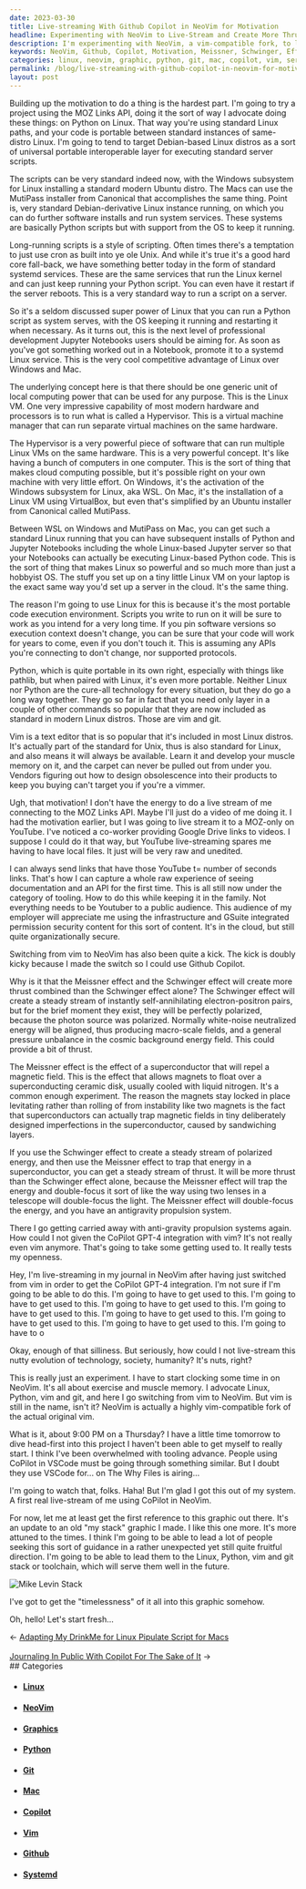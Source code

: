 ```yaml
---
date: 2023-03-30
title: Live-streaming With Github Copilot in NeoVim for Motivation
headline: Experimenting with NeoVim to Live-Stream and Create More Thrust with Linux, Python, Vim, and Git
description: I'm experimenting with NeoVim, a vim-compatible fork, to live-stream in my journal. I'm also exploring the Meissner and Schwinger effects to create more thrust. To achieve my goals, I'm using Linux, Python, Vim, and Git. I'm creating an updated graphic of my stack to help others succeed. Join me as I dive head-first into my project tomorrow.
keywords: NeoVim, Github, Copilot, Motivation, Meissner, Schwinger, Effects, Linux, Python, Vim, Git, MOZ Links API, Windows Subsystem, Linux, Canonical, Mac, Debian-derivative, systemd, Services, GPT-4, Integration, Live-streaming, Journal, Project, Graphic, Stack
categories: linux, neovim, graphic, python, git, mac, copilot, vim, services, github, systemd
permalink: /blog/live-streaming-with-github-copilot-in-neovim-for-motivation/
layout: post
---
```



Building up the motivation to do a thing is the hardest part. I'm going to try
a project using the MOZ Links API, doing it the sort of way I advocate doing
these things: on Python on Linux. That way you're using standard Linux paths,
and your code is portable between standard instances of same-distro Linux. I'm
going to tend to target Debian-based Linux distros as a sort of universal
portable interoperable layer for executing standard server scripts.

The scripts can be very standard indeed now, with the Windows subsystem for
Linux installing a standard modern Ubuntu distro. The Macs can use the MutiPass
installer from Canonical that accomplishes the same thing. Point is, very
standard Debian-derivative Linux instance running, on which you can do further
software installs and run system services. These systems are basically Python
scripts but with support from the OS to keep it running.

Long-running scripts is a style of scripting. Often times there's a temptation
to just use cron as built into ye ole Unix. And while it's true it's a good
hard core fall-back, we have something better today in the form of standard
systemd services. These are the same services that run the Linux kernel and can
just keep running your Python script. You can even have it restart if the
server reboots. This is a very standard way to run a script on a server.

So it's a seldom discussed super power of Linux that you can run a Python
script as system serves, with the OS keeping it running and restarting it when
necessary. As it turns out, this is the next level of professional development
Jupyter Notebooks users should be aiming for. As soon as you've got something
worked out in a Notebook, promote it to a systemd Linux service. This is the
very cool competitive advantage of Linux over Windows and Mac.

The underlying concept here is that there should be one generic unit of local
computing power that can be used for any purpose. This is the Linux VM. One
very impressive capability of most modern hardware and processors is to run
what is called a Hypervisor. This is a virtual machine manager that can run
separate virtual machines on the same hardware.

The Hypervisor is a very powerful piece of software that can run multiple Linux
VMs on the same hardware. This is a very powerful concept. It's like having a
bunch of computers in one computer. This is the sort of thing that makes cloud
computing possible, but it's possible right on your own machine with very
little effort. On Windows, it's the activation of the Windows subsystem for
Linux, aka WSL. On Mac, it's the installation of a Linux VM using VirtualBox,
but even that's simplified by an Ubuntu installer from Canonical called
MutiPass.

Between WSL on Windows and MutiPass on Mac, you can get such a standard Linux
running that you can have subsequent installs of Python and Jupyter Notebooks
including the whole Linux-based Jupyter server so that your Notebooks can
actually be executing Linux-based Python code. This is the sort of thing that
makes Linux so powerful and so much more than just a hobbyist OS. The stuff you
set up on a tiny little Linux VM on your laptop is the exact same way you'd set
up a server in the cloud. It's the same thing.

The reason I'm going to use Linux for this is because it's the most portable
code execution environment. Scripts you write to run on it will be sure to work
as you intend for a very long time. If you pin software versions so execution
context doesn't change, you can be sure that your code will work for years to
come, even if you don't touch it. This is assuming any APIs you're connecting
to don't change, nor supported protocols.

Python, which is quite portable in its own right, especially with things like
pathlib, but when paired with Linux, it's even more portable. Neither Linux nor
Python are the cure-all technology for every situation, but they do go a long
way together. They go so far in fact that you need only layer in a couple of
other commands so popular that they are now included as standard in modern
Linux distros. Those are vim and git.

Vim is a text editor that is so popular that it's included in most Linux
distros. It's actually part of the standard for Unix, thus is also standard for
Linux, and also means it will always be available. Learn it and develop your
muscle memory on it, and the carpet can never be pulled out from under you.
Vendors figuring out how to design obsolescence into their products to keep you
buying can't target you if you're a vimmer.

Ugh, that motivation! I don't have the energy to do a live stream of me
connecting to the MOZ Links API. Maybe I'll just do a video of me doing it. I
had the motivation earlier, but I was going to live stream it to a MOZ-only on
YouTube. I've noticed a co-worker providing Google Drive links to videos. I
suppose I could do it that way, but YouTube live-streaming spares me having to
have local files. It just will be very raw and unedited.

I can always send links that have those YouTube t= number of seconds links.
That's how I can capture a whole raw experience of seeing documentation and an
API for the first time. This is all still now under the category of tooling.
How to do this while keeping it in the family. Not everything needs to be
Youtuber to a public audience. This audience of my employer will appreciate me
using the infrastructure and GSuite integrated permission security content for
this sort of content. It's in the cloud, but still quite organizationally
secure.

Switching from vim to NeoVim has also been quite a kick. The kick is doubly
kicky because I made the switch so I could use Github Copilot.

Why is it that the Meissner effect and the Schwinger effect will create more
thrust combined than the Schwinger effect alone? The Schwinger effect will
create a steady stream of instantly self-annihilating electron-positron pairs,
but for the brief moment they exist, they will be perfectly polarized, because
the photon source was polarized. Normally white-noise neutralized energy will
be aligned, thus producing macro-scale fields, and a general pressure unbalance
in the cosmic background energy field. This could provide a bit of thrust.

The Meissner effect is the effect of a superconductor that will repel a
magnetic field. This is the effect that allows magnets to float over a
superconducting ceramic disk, usually cooled with liquid nitrogen. It's a
common enough experiment. The reason the magnets stay locked in place
levitating rather than rolling of from instability like two magnets is the fact
that superconductors can actually trap magnetic fields in tiny deliberately
designed imperfections in the superconductor, caused by sandwiching layers.

If you use the Schwinger effect to create a steady stream of polarized energy,
and then use the Meissner effect to trap that energy in a superconductor, you
can get a steady stream of thrust. It will be more thrust than the Schwinger
effect alone, because the Meissner effect will trap the energy and double-focus
it sort of like the way using two lenses in a telescope will double-focus the
light. The Meissner effect will double-focus the energy, and you have an
antigravity propulsion system.

There I go getting carried away with anti-gravity propulsion systems again. How
could I not given the CoPilot GPT-4 integration with vim? It's not really even
vim anymore. That's going to take some getting used to. It really tests my
openness.

Hey, I'm live-streaming in my journal in NeoVim after having just switched from
vim in order to get the CoPilot GPT-4 integration. I'm not sure if I'm going to
be able to do this. I'm going to have to get used to this. I'm going to have to
get used to this. I'm going to have to get used to this. I'm going to have to
get used to this. I'm going to have to get used to this. I'm going to have to
get used to this. I'm going to have to get used to this. I'm going to have to
o

Okay, enough of that silliness. But seriously, how could I not live-stream this
nutty evolution of technology, society, humanity? It's nuts, right?

This is really just an experiment. I have to start clocking some time in on
NeoVim. It's all about exercise and muscle memory. I advocate Linux, Python,
vim and git, and here I go switching from vim to NeoVim. But vim is still in
the name, isn't it? NeoVim is actually a highly vim-compatible fork of the
actual original vim.

What is it, about 9:00 PM on a Thursday? I have a little time tomorrow to dive
head-first into this project I haven't been able to get myself to really start.
I think I've been overwhelmed with tooling advance. People using CoPilot in
VSCode must be going through something similar. But I doubt they use VSCode
for... on The Why Files is airing...

I'm going to watch that, folks. Haha! But I'm glad I got this out of my
system. A first real live-stream of me using CoPilot in NeoVim.

For now, let me at least get the first reference to this graphic out there.
It's an update to an old "my stack" graphic I made. I like this one more. It's
more attuned to the times. I think I'm going to be able to lead a lot of people
seeking this sort of guidance in a rather unexpected yet still quite fruitful
direction. I'm going to be able to lead them to the Linux, Python, vim and git
stack or toolchain, which will serve them well in the future.

![Mike Levin Stack](/assets/images/Mike-Levin-Stack.JPG)

I've got to get the "timelessness" of it all into this graphic somehow.

Oh, hello! Let's start fresh...


<div class="arrow-links"><div class="post-nav-prev"><span class="arrow">&larr;&nbsp;</span><a href="/blog/adapting-my-drinkme-for-linux-pipulate-script-for-macs/">Adapting My DrinkMe for Linux Pipulate Script for Macs</a></div> &nbsp; <div class="post-nav-next"><a href="/blog/journaling-in-public-with-copilot-for-the-sake-of-it/">Journaling In Public With Copilot For The Sake of It</a><span class="arrow">&nbsp;&rarr;</span></div></div>
## Categories

<ul>
<li><h4><a href='/linux/'>Linux</a></h4></li>
<li><h4><a href='/neovim/'>NeoVim</a></h4></li>
<li><h4><a href='/graphic/'>Graphics</a></h4></li>
<li><h4><a href='/python/'>Python</a></h4></li>
<li><h4><a href='/git/'>Git</a></h4></li>
<li><h4><a href='/mac/'>Mac</a></h4></li>
<li><h4><a href='/copilot/'>Copilot</a></h4></li>
<li><h4><a href='/vim/'>Vim</a></h4></li>
<li><h4><a href='/github/'>Github</a></h4></li>
<li><h4><a href='/systemd/'>Systemd</a></h4></li></ul>